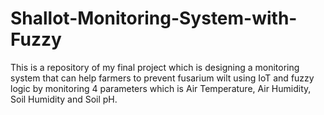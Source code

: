 # Shallot-Monitoring-System-with-Fuzzy
This is a repository of my final project which is designing a monitoring system that can help farmers to prevent fusarium wilt using IoT and fuzzy logic by monitoring 4 parameters which is Air Temperature, Air Humidity, Soil Humidity and Soil pH.
